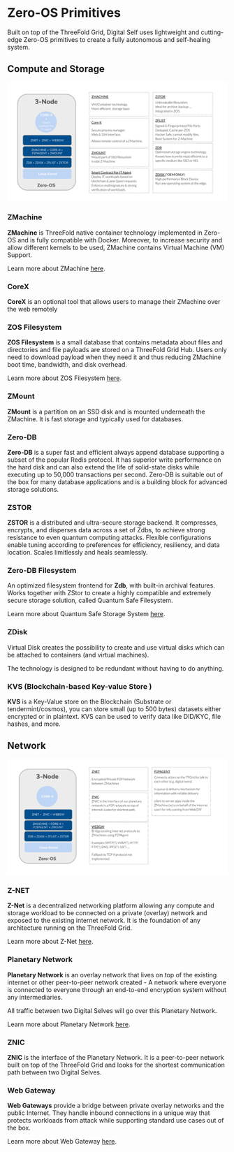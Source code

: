 # Zero-OS Primitives

Built on top of the ThreeFold Grid, Digital Self uses lightweight and cutting-edge Zero-OS primitives to create a fully autonomous and self-healing system. 

## Compute and Storage 

![](img/zos_overview_compute_storage.jpg)

### ZMachine 

**ZMachine** is ThreeFold native container technology implemented in Zero-OS and is fully compatible with Docker. Moreover, to increase security and allow different kernels to be used, ZMachine contains Virtual Machine (VM) Support.

Learn more about ZMachine [here](threefold:zmachine).

### CoreX

**CoreX** is an optional tool that allows users to manage their ZMachine over the web remotely 

### ZOS Filesystem 

**ZOS Filesystem** is a small database that contains metadata about files and directories and file payloads are stored on a ThreeFold Grid Hub. Users only need to download payload when they need it and thus reducing ZMachine boot time, bandwidth, and disk overhead. 

Learn more about ZOS Filesystem [here](threefold:zos_fs).

### ZMount 

**ZMount** is a partition on an SSD disk and is mounted underneath the ZMachine. It is fast storage and typically used for databases. 

### Zero-DB 

**Zero-DB** is a super fast and efficient always append database supporting a subset of the popular Redis protocol. It has superior write performance on the hard disk and can also extend the life of solid-state disks while executing up to 50,000 transactions per second. Zero-DB is suitable out of the box for many database applications and is a building block for advanced storage solutions.

### ZSTOR

**ZSTOR** is a distributed and ultra-secure storage backend. It compresses, encrypts, and disperses data across a set of Zdbs, to achieve strong resistance to even quantum computing attacks. Flexible configurations enable tuning according to preferences for efficiency, resiliency, and data location. Scales limitlessly and heals seamlessly.

### Zero-DB Filesystem 

An optimized filesystem frontend for **Zdb**, with built-in archival features. Works together with ZStor to create a highly compatible and extremely secure storage solution, called Quantum Safe Filesystem.

Learn more about Quantum Safe Storage System [here](threefold:qsfs).

### ZDisk 

Virtual Disk creates the possibility to create and use virtual disks which can be attached to containers (and virtual machines). 

The technology is designed to be redundant without having to do anything. 

### KVS (Blockchain-based Key-value Store )

**KVS** is a Key-Value store on the Blockchain (Substrate or tendermint/cosmos), you can store small (up to 500 bytes) datasets either encrypted or in plaintext. KVS can be used to verify data like DID/KYC, file hashes, and more.

## Network 

![](img/zos_network_overview.jpg)

### Z-NET

**Z-Net** is a decentralized networking platform allowing any compute and storage workload to be connected on a private (overlay) network and exposed to the existing internet network. It is the foundation of any architecture running on the ThreeFold Grid. 

Learn more about Z-Net [here](threefold:znet). 

### Planetary Network 

**Planetary Network** is an overlay network that lives on top of the existing internet or other peer-to-peer network created - A network where everyone is connected to everyone through an end-to-end encryption system without any intermediaries. 

All traffic between two Digital Selves will go over this Planetary Network. 

Learn more about Planetary Network [here](threefold:planetary_network). 

### ZNIC 

**ZNIC** is the interface of the Planetary Network. It is a peer-to-peer network built on top of the ThreeFold Grid and looks for the shortest communication path between two Digital Selves. 
 
### Web Gateway 

**Web Gateways** provide a bridge between private overlay networks and the public Internet. They handle inbound connections in a unique way that protects workloads from attack while supporting standard use cases out of the box.

Learn more about Web Gateway [here](threefold:webgw).